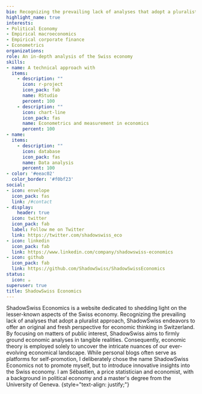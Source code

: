 ```yaml
---
bio: Recognizing the prevailing lack of analyses that adopt a pluralist approach, ShadowSwiss Economics endeavors to offer an original and fresh perspective for economic thinking in Switzerland.
highlight_name: true
interests:
- Political Economy 
- Empirical macroeconomics 
- Empirical corporate finance 
- Econometrics 
organizations:
role: An in-depth analysis of the Swiss economy
skills:
- name: A technical approach with
  items:
    - description: ""
      icon: r-project
      icon_pack: fab
      name: RStudio
      percent: 100
    - description: ""
      icon: chart-line
      icon_pack: fas
      name: Econometrics and measurement in economics
      percent: 100
- name: 
  items:
    - description: ""
      icon: database
      icon_pack: fas
      name: Data analysis
      percent: 100
- color: '#eeac02'
  color_border: '#f0bf23'
social:
- icon: envelope
  icon_pack: fas
  link: /#contact
- display:
    header: true
  icon: twitter
  icon_pack: fab
  label: Follow me on Twitter
  link: https://twitter.com/shadowswiss_eco
- icon: linkedin
  icon_pack: fab
  link: https://www.linkedin.com/company/shadowswiss-economics
- icon: github
  icon_pack: fab
  link: https://github.com/ShadowSwiss/ShadowSwissEconomics
status:
  icon: ☕️
superuser: true
title: ShadowSwiss Economics
---
```


ShadowSwiss Economics is a website dedicated to shedding light on the lesser-known aspects of the Swiss economy. Recognizing the prevailing lack of analyses that adopt a pluralist approach, ShadowSwiss endeavors to offer an original and fresh perspective for economic thinking in Switzerland. By focusing on matters of public interest, ShadowSwiss aims to firmly ground economic analyses in tangible realities. Consequently, economic theory is employed solely to uncover the intricate nuances of our ever-evolving economical landscape. While personal blogs often serve as platforms for self-promotion, I deliberately chose the name ShadowSwiss Economics not to promote myself, but to introduce innovative insights into the Swiss economy. I am Sébastien, a price statistician and economist, with a background in political economy and a master's degree from the University of Geneva. 
{style="text-align: justify;"}

